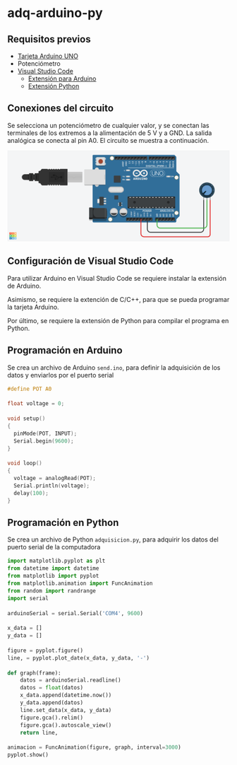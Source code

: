 # adq-arduino-py

## Requisitos previos
- [Tarjeta Arduino UNO](https://www.arduino.cc/en/Main/arduinoBoardUno)
- Potenciómetro 
- [Visual Studio Code](https://code.visualstudio.com/)
  - [Extensión para Arduino](https://marketplace.visualstudio.com/items?itemName=vsciot-vscode.vscode-arduino)
  - [Extensión Python](https://marketplace.visualstudio.com/items?itemName=ms-python.python)
 
 ## Conexiones del circuito
Se selecciona un potenciómetro de cualquier valor, y se conectan las terminales de los extremos a la alimentación de 5 V y a GND. La salida analógica se conecta al pin A0. El circuito se muestra a continuación.

![Circuito](https://github.com/FelFT/adq-arduino-py/blob/main/img/circuit.png)

## Configuración de Visual Studio Code
Para utilizar Arduino en Visual Studio Code se requiere instalar la extensión de Arduino.

Asimismo, se requiere la extención de C/C++, para que se pueda programar la tarjeta Arduino.

Por último, se requiere la extensión de Python para compilar el programa en Python.

## Programación en Arduino
Se crea un archivo de Arduino `send.ino`, para definir la adquisición de los datos y enviarlos por el puerto serial

```c
#define POT A0

float voltage = 0;

void setup()
{
  pinMode(POT, INPUT);
  Serial.begin(9600);
}

void loop()
{
  voltage = analogRead(POT);
  Serial.println(voltage);
  delay(100);
}
```
## Programación en Python
Se crea un archivo de Python `adquisicion.py`, para adquirir los datos del puerto serial de la computadora

```python
import matplotlib.pyplot as plt
from datetime import datetime
from matplotlib import pyplot
from matplotlib.animation import FuncAnimation
from random import randrange
import serial

arduinoSerial = serial.Serial('COM4', 9600)

x_data = []
y_data = []
 
figure = pyplot.figure()
line, = pyplot.plot_date(x_data, y_data, '-')
 
def graph(frame):
    datos = arduinoSerial.readline()
    datos = float(datos)
    x_data.append(datetime.now())
    y_data.append(datos)
    line.set_data(x_data, y_data)
    figure.gca().relim()
    figure.gca().autoscale_view()
    return line,
 
animacion = FuncAnimation(figure, graph, interval=3000)
pyplot.show()
```
